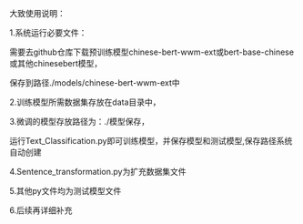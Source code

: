 大致使用说明：

1.系统运行必要文件：

需要去github仓库下载预训练模型chinese-bert-wwm-ext或bert-base-chinese或其他chinesebert模型，

保存到路径./models/chinese-bert-wwm-ext中

2.训练模型所需数据集存放在data目录中，

3.微调的模型存放路径为：./模型保存，

运行Text_Classification.py即可训练模型，并保存模型和测试模型,保存路径系统自动创建

4.Sentence_transformation.py为扩充数据集文件

5.其他py文件均为测试模型文件

6.后续再详细补充